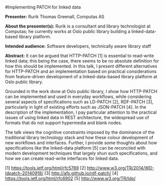 #Implementing PATCH for linked data

__Presenter:__ Rurik Thomas Greenall, Computas AS

__About the presenter(s):__ Rurik is a consultant and library technologist at Computas; he currently works at Oslo public library building a linked-data-based library platform.

__Intended audience:__ Software developers, technically aware library staff

__Abstract:__ It can be argued that HTTP-PATCH [1] is essential to read-write linked data; this being the case, there seems to be no absolute definition for how this should be implemented. In this talk, I present different alternatives for HTTP-PATCH and an implementation based on practical considerations from feature-driven development of a linked-data-based library platform at Oslo public library.

Grounded in the work done at Oslo public library, I show how HTTP-PATCH can be implemented and used in everyday workflows, while considering several aspects of specifications such as LD-PATCH [2], RDF-PATCH [3], particularly in light of existing efforts such as JSON-PATCH [4]. In the description of the implementation, I pay particular attention to the practical issues of using linked data in REST architecture, the widespread use of formats that do not support hypermedia and blank nodes.

The talk views the cognitive constraints imposed by the dominance of the traditional library technology stack and how these colour development of new workflows and interfaces. Further, I provide some thoughts about how specifications like the linked-data platform [5] can be reconciled with modern development techniques that largely shun such specifications, and how we can create read-write interfaces for linked data.

[1] https://tools.ietf.org/html/rfc5789
[2] http://www.w3.org/TR/2014/WD-ldpatch-20140918/
[3] http://afs.github.io/rdf-patch/
[4] https://tools.ietf.org/html/rfc6902
[5] http://www.w3.org/TR/ldp/